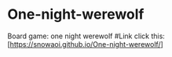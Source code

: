# One-night-werewolf
Board game:  one night werewolf
#Link
 click this:[https://snowaoi.github.io/One-night-werewolf/]
